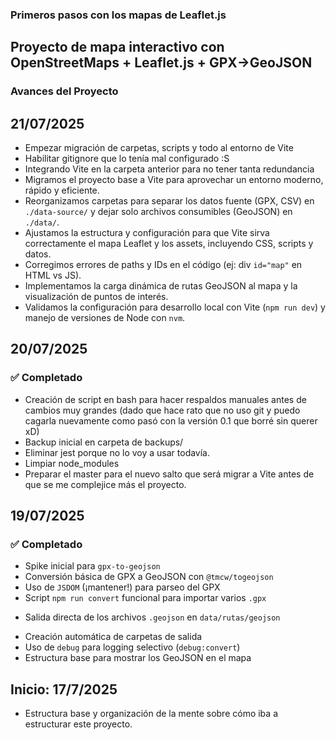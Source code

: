 ### Primeros pasos con los mapas de Leaflet.js ###
## Proyecto de mapa interactivo con OpenStreetMaps + Leaflet.js + GPX->GeoJSON #

### Avances del Proyecto ###

## 21/07/2025
- Empezar migración de carpetas, scripts y todo al entorno de Vite
- Habilitar gitignore que lo tenía mal configurado :S
- Integrando Vite en la carpeta anterior para no tener tanta redundancia
- Migramos el proyecto base a Vite para aprovechar un entorno moderno, rápido y eficiente.
- Reorganizamos carpetas para separar los datos fuente (GPX, CSV) en `./data-source/` y dejar solo archivos consumibles (GeoJSON) en `./data/`.
- Ajustamos la estructura y configuración para que Vite sirva correctamente el mapa Leaflet y los assets, incluyendo CSS, scripts y datos.
- Corregimos errores de paths y IDs en el código (ej: div `id="map"` en HTML vs JS).
- Implementamos la carga dinámica de rutas GeoJSON al mapa y la visualización de puntos de interés.
- Validamos la configuración para desarrollo local con Vite (`npm run dev`) y manejo de versiones de Node con `nvm`.


## 20/07/2025

### ✅ Completado

- Creación de script en bash para hacer respaldos manuales antes de cambios muy grandes (dado que hace rato que no uso git y puedo cagarla nuevamente como pasó con la versión 0.1 que borré sin querer xD)
- Backup inicial en carpeta de backups/
- Eliminar jest porque no lo voy a usar todavía.
- Limpiar node_modules
- Preparar el master para el nuevo salto que será migrar a Vite antes de que se me complejice más el proyecto.


## 19/07/2025

### ✅ Completado
- Spike inicial para `gpx-to-geojson`
- Conversión básica de GPX a GeoJSON con `@tmcw/togeojson`
- Uso de `JSDOM` (¡mantener!) para parseo del GPX
- Script `npm run convert` funcional para importar varios `.gpx`
+ Salida directa de los archivos `.geojson` en `data/rutas/geojson`
- Creación automática de carpetas de salida
- Uso de `debug` para logging selectivo (`debug:convert`)
- Estructura base para mostrar los GeoJSON en el mapa


## Inicio: 17/7/2025

- Estructura base y organización de la mente sobre cómo iba a estructurar este proyecto.